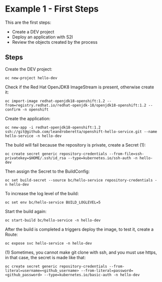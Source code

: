 # Example 1 - First Steps

This are the first steps:

* Create a DEV project
* Deploy an application with S2I
* Review the objects created by the process

## Steps

Create the DEV project:

    oc new-project hello-dev

Check if the Red Hat OpenJDK8 ImageStream is present, otherwise create it:

    oc import-image redhat-openjdk18-openshift:1.2 --from=registry.redhat.io/redhat-openjdk-18/openjdk18-openshift:1.2 --confirm -n openshift

Create the application:

    oc new-app -i redhat-openjdk18-openshift:1.2 ssh://git@github.com/leandroberetta/openshift-hello-service.git --name hello-service -n hello-dev

The build will fail because the repository is private, create a Secret (1):

    oc create secret generic repository-credentials --from-file=ssh-privatekey=$HOME/.ssh/id_rsa --type=kubernetes.io/ssh-auth -n hello-dev

Then assign the Secret to the BuildConfig:

    oc set build-secret --source bc/hello-service repository-credentials -n hello-dev

To increase the log level of the build:

    oc set env bc/hello-service BUILD_LOGLEVEL=5

Start the build again:

    oc start-build bc/hello-service -n hello-dev

After the build is completed a triggers deploy the image, to test it, create a Route:

    oc expose svc hello-service -n hello-dev
    
(1) Sometimes, you cannot make git clone with ssh, and you must use https, in that case, the secret is made like that:

    oc create secret generic repository-credentials --from-literal=username=<github_username> --from-literal=password=<github_password> --type=kubernetes.io/basic-auth -n hello-dev
